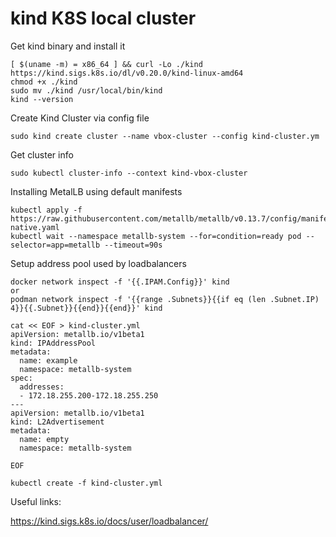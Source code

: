 # kind K8S local cluster

Get kind binary and install it 
```
[ $(uname -m) = x86_64 ] && curl -Lo ./kind https://kind.sigs.k8s.io/dl/v0.20.0/kind-linux-amd64
chmod +x ./kind
sudo mv ./kind /usr/local/bin/kind
kind --version
```

 Create Kind Cluster via config file
```
sudo kind create cluster --name vbox-cluster --config kind-cluster.ym
```
Get cluster info 
```
sudo kubectl cluster-info --context kind-vbox-cluster
```

Installing MetalLB using default manifests
```
kubectl apply -f https://raw.githubusercontent.com/metallb/metallb/v0.13.7/config/manifests/metallb-native.yaml
kubectl wait --namespace metallb-system --for=condition=ready pod --selector=app=metallb --timeout=90s
```

Setup address pool used by loadbalancers
```
docker network inspect -f '{{.IPAM.Config}}' kind
or
podman network inspect -f '{{range .Subnets}}{{if eq (len .Subnet.IP) 4}}{{.Subnet}}{{end}}{{end}}' kind
```

```
cat << EOF > kind-cluster.yml
apiVersion: metallb.io/v1beta1
kind: IPAddressPool
metadata:
  name: example
  namespace: metallb-system
spec:
  addresses:
  - 172.18.255.200-172.18.255.250
---
apiVersion: metallb.io/v1beta1
kind: L2Advertisement
metadata:
  name: empty
  namespace: metallb-system

EOF

kubectl create -f kind-cluster.yml
```

Useful links:

https://kind.sigs.k8s.io/docs/user/loadbalancer/





